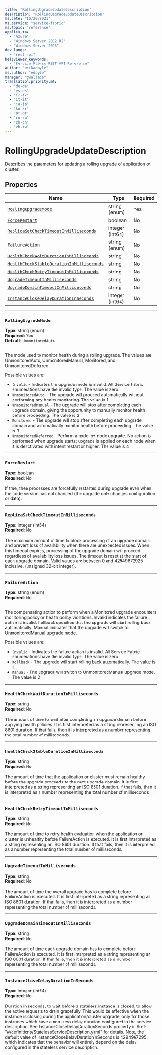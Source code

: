 ```yaml
---
title: "RollingUpgradeUpdateDescription"
description: "RollingUpgradeUpdateDescription"
ms.date: "10/20/2021"
ms.service: "service-fabric"
ms.topic: "reference"
applies_to: 
  - "Azure"
  - "Windows Server 2012 R2"
  - "Windows Server 2016"
dev_langs: 
  - "rest-api"
helpviewer_keywords: 
  - "Service Fabric REST API Reference"
author: "erikadoyle"
ms.author: "edoyle"
manager: "gwallace"
translation.priority.mt: 
  - "de-de"
  - "es-es"
  - "fr-fr"
  - "it-it"
  - "ja-jp"
  - "ko-kr"
  - "pt-br"
  - "ru-ru"
  - "zh-cn"
  - "zh-tw"
---
```

# RollingUpgradeUpdateDescription

Describes the parameters for updating a rolling upgrade of application or cluster.

## Properties
| Name | Type | Required |
| --- | --- | --- |
| [`RollingUpgradeMode`](#rollingupgrademode) | string (enum) | Yes |
| [`ForceRestart`](#forcerestart) | boolean | No |
| [`ReplicaSetCheckTimeoutInMilliseconds`](#replicasetchecktimeoutinmilliseconds) | integer (int64) | No |
| [`FailureAction`](#failureaction) | string (enum) | No |
| [`HealthCheckWaitDurationInMilliseconds`](#healthcheckwaitdurationinmilliseconds) | string | No |
| [`HealthCheckStableDurationInMilliseconds`](#healthcheckstabledurationinmilliseconds) | string | No |
| [`HealthCheckRetryTimeoutInMilliseconds`](#healthcheckretrytimeoutinmilliseconds) | string | No |
| [`UpgradeTimeoutInMilliseconds`](#upgradetimeoutinmilliseconds) | string | No |
| [`UpgradeDomainTimeoutInMilliseconds`](#upgradedomaintimeoutinmilliseconds) | string | No |
| [`InstanceCloseDelayDurationInSeconds`](#instanceclosedelaydurationinseconds) | integer (int64) | No |

____
### `RollingUpgradeMode`
__Type__: string (enum) <br/>
__Required__: Yes<br/>
__Default__: `UnmonitoredAuto` <br/>
<br/>


The mode used to monitor health during a rolling upgrade. The values are UnmonitoredAuto, UnmonitoredManual, Monitored, and UnmonitoredDeferred.

Possible values are: 

  - `Invalid` - Indicates the upgrade mode is invalid. All Service Fabric enumerations have the invalid type. The value is zero.
  - `UnmonitoredAuto` - The upgrade will proceed automatically without performing any health monitoring. The value is 1
  - `UnmonitoredManual` - The upgrade will stop after completing each upgrade domain, giving the opportunity to manually monitor health before proceeding. The value is 2
  - `Monitored` - The upgrade will stop after completing each upgrade domain and automatically monitor health before proceeding. The value is 3
  - `UnmonitoredDeferred` - Perform a node-by-node upgrade. No action is performed when upgrade starts; upgrade is applied on each node when it is deactivated with intent restart or higher. The value is 4



____
### `ForceRestart`
__Type__: boolean <br/>
__Required__: No<br/>
<br/>
If true, then processes are forcefully restarted during upgrade even when the code version has not changed (the upgrade only changes configuration or data).

____
### `ReplicaSetCheckTimeoutInMilliseconds`
__Type__: integer (int64) <br/>
__Required__: No<br/>
<br/>
The maximum amount of time to block processing of an upgrade domain and prevent loss of availability when there are unexpected issues. When this timeout expires, processing of the upgrade domain will proceed regardless of availability loss issues. The timeout is reset at the start of each upgrade domain. Valid values are between 0 and 42949672925 inclusive. (unsigned 32-bit integer).

____
### `FailureAction`
__Type__: string (enum) <br/>
__Required__: No<br/>
<br/>


The compensating action to perform when a Monitored upgrade encounters monitoring policy or health policy violations.
Invalid indicates the failure action is invalid. Rollback specifies that the upgrade will start rolling back automatically.
Manual indicates that the upgrade will switch to UnmonitoredManual upgrade mode.


Possible values are: 

  - `Invalid` - Indicates the failure action is invalid. All Service Fabric enumerations have the invalid type. The value is zero.
  - `Rollback` - The upgrade will start rolling back automatically. The value is 1
  - `Manual` - The upgrade will switch to UnmonitoredManual upgrade mode. The value is 2



____
### `HealthCheckWaitDurationInMilliseconds`
__Type__: string <br/>
__Required__: No<br/>
<br/>
The amount of time to wait after completing an upgrade domain before applying health policies. It is first interpreted as a string representing an ISO 8601 duration. If that fails, then it is interpreted as a number representing the total number of milliseconds.

____
### `HealthCheckStableDurationInMilliseconds`
__Type__: string <br/>
__Required__: No<br/>
<br/>
The amount of time that the application or cluster must remain healthy before the upgrade proceeds to the next upgrade domain. It is first interpreted as a string representing an ISO 8601 duration. If that fails, then it is interpreted as a number representing the total number of milliseconds.

____
### `HealthCheckRetryTimeoutInMilliseconds`
__Type__: string <br/>
__Required__: No<br/>
<br/>
The amount of time to retry health evaluation when the application or cluster is unhealthy before FailureAction is executed. It is first interpreted as a string representing an ISO 8601 duration. If that fails, then it is interpreted as a number representing the total number of milliseconds.

____
### `UpgradeTimeoutInMilliseconds`
__Type__: string <br/>
__Required__: No<br/>
<br/>
The amount of time the overall upgrade has to complete before FailureAction is executed. It is first interpreted as a string representing an ISO 8601 duration. If that fails, then it is interpreted as a number representing the total number of milliseconds.

____
### `UpgradeDomainTimeoutInMilliseconds`
__Type__: string <br/>
__Required__: No<br/>
<br/>
The amount of time each upgrade domain has to complete before FailureAction is executed. It is first interpreted as a string representing an ISO 8601 duration. If that fails, then it is interpreted as a number representing the total number of milliseconds.

____
### `InstanceCloseDelayDurationInSeconds`
__Type__: integer (int64) <br/>
__Required__: No<br/>
<br/>
Duration in seconds, to wait before a stateless instance is closed, to allow the active requests to drain gracefully. This would be effective when the instance is closing during the application/cluster
upgrade, only for those instances which have a non-zero delay duration configured in the service description. See InstanceCloseDelayDurationSeconds property in $ref: "#/definitions/StatelessServiceDescription.yaml" for details.
Note, the default value of InstanceCloseDelayDurationInSeconds is 4294967295, which indicates that the behavior will entirely depend on the delay configured in the stateless service description.

